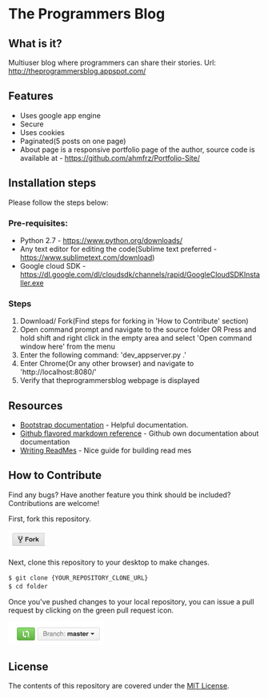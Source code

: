 # The Programmers Blog
 
## What is it?
 Multiuser blog where programmers can share their stories. Url: http://theprogrammersblog.appspot.com/
 
## Features
 * Uses google app engine
 * Secure
 * Uses cookies
 * Paginated(5 posts on one page)
 * About page is a responsive portfolio page of the author, source code is available at - https://github.com/ahmfrz/Portfolio-Site/
 
## Installation steps
 Please follow the steps below:
 
### Pre-requisites:
 * Python 2.7 - https://www.python.org/downloads/
 * Any text editor for editing the code(Sublime text preferred - https://www.sublimetext.com/download)
 * Google cloud SDK - https://dl.google.com/dl/cloudsdk/channels/rapid/GoogleCloudSDKInstaller.exe
 
### Steps
 1. Download/ Fork(Find steps for forking in 'How to Contribute' section)
 2. Open command prompt and navigate to the source folder
 OR Press and hold shift and right click in the empty area and select 'Open command window here' from the menu
 3. Enter the following command:
 'dev_appserver.py .'
 4. Enter Chrome(Or any other browser) and navigate to 'http://localhost:8080/'
 5. Verify that theprogrammersblog webpage is displayed
 
## Resources

* [Bootstrap documentation](http://getbootstrap.com/) - Helpful documentation.
* [Github flavored markdown reference](https://help.github.com/categories/writing-on-github/) - Github own documentation about documentation
* [Writing ReadMes](https://github.com/udacity/ud777-writing-readmes/edit/master/README.md) - Nice guide for building read mes

## How to Contribute

Find any bugs? Have another feature you think should be included? Contributions are welcome!

First, fork this repository.

![Fork Icon](fork-icon.png)

Next, clone this repository to your desktop to make changes.

```sh
$ git clone {YOUR_REPOSITORY_CLONE_URL}
$ cd folder
```

Once you've pushed changes to your local repository, you can issue a pull request by clicking on the green pull request icon.

![Pull Request Icon](pull-request-icon.png)

## License

The contents of this repository are covered under the [MIT License](LICENSE).
